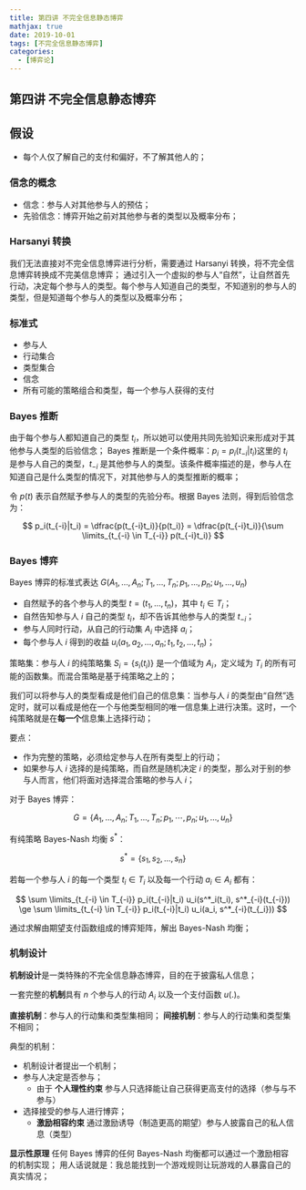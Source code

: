```yaml
---
title: 第四讲 不完全信息静态博弈
mathjax: true
date: 2019-10-01
tags: [不完全信息静态博弈]
categories:
  - [博弈论]
---
```


## 第四讲 不完全信息静态博弈

## 假设

- 每个人仅了解自己的支付和偏好，不了解其他人的；

### 信念的概念

- 信念：参与人对其他参与人的预估；
- 先验信念：博弈开始之前对其他参与者的类型以及概率分布；

### Harsanyi 转换

我们无法直接对不完全信息博弈进行分析，需要通过 Harsanyi 转换，将不完全信息博弈转换成不完美信息博弈；
通过引入一个虚拟的参与人“自然”，让自然首先行动，决定每个参与人的类型。每个参与人知道自己的类型，不知道别的参与人的类型，但是知道每个参与人的类型以及概率分布；

### 标准式

- 参与人
- 行动集合
- 类型集合
- 信念
- 所有可能的策略组合和类型，每一个参与人获得的支付

### Bayes 推断

由于每个参与人都知道自己的类型 $t_i$，所以她可以使用共同先验知识来形成对于其他参与人类型的后验信念；
Bayes 推断是一个条件概率：$p_i = p_i(t_{-i}|t_i)$这里的 $t_i$ 是参与人自己的类型，$t_{-i}$ 是其他参与人的类型。该条件概率描述的是，参与人在知道自己是什么类型的情况下，对其他参与人的类型推断的概率；

令 $p(t)$ 表示自然赋予参与人的类型的先验分布。根据 Bayes 法则，得到后验信念为：

$$
p_i(t_{-i}|t_i) = \dfrac{p(t_{-i}t_i)}{p(t_i)} = \dfrac{p(t_{-i}t_i)}{\sum \limits_{t_{-i} \in T_{-i}} p(t_{-i}t_i)}
$$

### Bayes 博弈

Bayes 博弈的标准式表达 $G(A_1, \dots, A_n; T_1, \dots, T_n; p_1, \dots, p_n; u_1, \dots, u_n)$

- 自然赋予的各个参与人的类型 $t = (t_1, \dots, t_n)$，其中 $t_i \in T_i$；
- 自然告知参与人 $i$ 自己的类型 $t_i$，却不告诉其他参与人的类型 $t_{-i}$；
- 参与人同时行动，从自己的行动集 $A_i$ 中选择 $a_i$；
- 每个参与人 $i$ 得到的收益 $u_i(a_1, a_2, \dots, a_n; t_1, t_2, \dots, t_n)$；

策略集：参与人 $i$ 的纯策略集 $S_i = \{s_i(t_i)\}$ 是一个值域为 $A_i$，定义域为 $T_i$ 的所有可能的函数集。而混合策略是基于纯策略之上的；

我们可以将参与人的类型看成是他们自己的信息集：当参与人 $i$ 的类型由“自然”选定时，就可以看成是他在一个与他类型相同的唯一信息集上进行决策。这时，一个纯策略就是在**每一个**信息集上选择行动；

要点：

- 作为完整的策略，必须给定参与人在所有类型上的行动；
- 如果参与人 $i$ 选择的是纯策略，而自然是随机决定 $i$ 的类型，那么对于别的参与人而言，他们将面对选择混合策略的参与人 $i$；

对于 Bayes 博弈：

$$
G = \{A_1, \dots, A_n; T_1, \dots, T_n; p_1, \dotsm, p_n; u_1, \dots, u_n\}
$$

有纯策略 Bayes-Nash 均衡 $s^*$：

$$
s^* = \{s_1, s_2, \dots, s_n\}
$$

若每一个参与人 $i$ 的每一个类型 $t_i \in T_i$ 以及每一个行动 $a_i \in A_i$ 都有：

$$
\sum \limits_{t_{-i} \in T_{-i}} p_i(t_{-i}|t_i) u_i(s^*_i(t_i), s^*_{-i}(t_{-i})) \ge  \sum \limits_{t_{-i} \in T_{-i}} p_i(t_{-i}|t_i) u_i(a_i, s^*_{-i}(t_{_i}))
$$

通过求解由期望支付函数组成的博弈矩阵，解出 Bayes-Nash 均衡；

### 机制设计

**机制设计**是一类特殊的不完全信息静态博弈，目的在于披露私人信息；

一套完整的**机制**具有 $n$ 个参与人的行动 $A_i$ 以及一个支付函数 $u(.)$。

**直接机制**：参与人的行动集和类型集相同；
**间接机制**：参与人的行动集和类型集不相同；

典型的机制：

- 机制设计者提出一个机制；
- 参与人决定是否参与；
  - 由于 **个人理性约束** 参与人只选择能让自己获得更高支付的选择（参与与不参与）
- 选择接受的参与人进行博弈；
  - **激励相容约束** 通过激励诱导（制造更高的期望）参与人披露自己的私人信息（类型）

**显示性原理** 任何 Bayes 博弈的任何 Bayes-Nash 均衡都可以通过一个激励相容的机制实现；
用人话说就是：我总能找到一个游戏规则让玩游戏的人暴露自己的真实情况；
